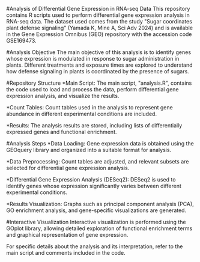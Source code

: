 #Analysis of Differential Gene Expression in RNA-seq Data
This repository contains R scripts used to perform differential gene expression analysis in RNA-seq data. The dataset used comes from the study "Sugar coordinates plant defense signaling" (Yamada K, Mine A, Sci Adv 2024) and is available in the Gene Expression Omnibus (GEO) repository with the accession code GSE169473.

#Analysis Objective
The main objective of this analysis is to identify genes whose expression is modulated in response to sugar administration in plants. Different treatments and exposure times are explored to understand how defense signaling in plants is coordinated by the presence of sugars.

#Repository Structure
*Main Script: The main script, "analysis.R", contains the code used to load and process the data, perform differential gene expression analysis, and visualize the results.

*Count Tables: Count tables used in the analysis to represent gene abundance in different experimental conditions are included.

*Results: The analysis results are stored, including lists of differentially expressed genes and functional enrichment.

#Analysis Steps
*Data Loading: Gene expression data is obtained using the GEOquery library and organized into a suitable format for analysis.

*Data Preprocessing: Count tables are adjusted, and relevant subsets are selected for differential gene expression analysis.

*Differential Gene Expression Analysis (DESeq2): DESeq2 is used to identify genes whose expression significantly varies between different experimental conditions.

*Results Visualization: Graphs such as principal component analysis (PCA), GO enrichment analysis, and gene-specific visualizations are generated.

#Interactive Visualization
Interactive visualization is performed using the GOplot library, allowing detailed exploration of functional enrichment terms and graphical representation of gene expression.

For specific details about the analysis and its interpretation, refer to the main script and comments included in the code.
